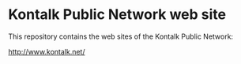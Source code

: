 Kontalk Public Network web site
===============================

This repository contains the web sites of the Kontalk Public Network:

http://www.kontalk.net/
